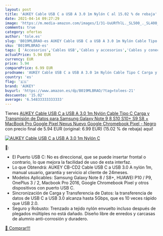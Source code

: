 ```yaml
---
layout: post
title: 'AUKEY Cable USB C a USB A 3.0 1m Nylón C al 15.02 % de rebaja'
date: 2021-04-14 09:27:29
image: 'https://m.media-amazon.com/images/I/31-UuURfhlL._SL500_._SL400_.jpg'
comments: true
category: ofertas
author: 'tole.es'
slug: 'B019MLBRAO-es AUKEY Cable USB C a USB A 3.0 1m Nylón Cable Tipo C Carga...'
sku: 'B019MLBRAO-es'
tags: [ 'Accesorios','Cables USB','Cables y accesorios','Cables y conectores','Informática','aukey','galaxy','samsung', ]
actualPrice: 5.94 EUR
currency: EUR
price: 5.94
comparePrice: 6.99 EUR
prodname: 'AUKEY Cable USB C a USB A 3.0 1m Nylón Cable Tipo C Carga y Transmisión de Datos para Samsung Galaxy Note 9 8 S10 S10+ S9 S8 +  MacBook Pro  Google Pixel  Nexus  Nuevo Google Chromebook Pixel - Negro'
country: 'es'
flag: '🇪🇸'
brand: 'AUKEY'
buyurl: 'https://www.amazon.es/dp/B019MLBRAO/?tag=tolees-21'
descuento: '15.02'
average: '6.54833333333333'
---
```


Tienes [AUKEY Cable USB C a USB A 3.0 1m Nylón Cable Tipo C Carga y Transmisión de Datos para Samsung Galaxy Note 9 8 S10 S10+ S9 S8 +  MacBook Pro  Google Pixel  Nexus  Nuevo Google Chromebook Pixel - Negro](https://www.amazon.es/dp/B019MLBRAO/?tag=tolees-21) con precio final de  5.94 EUR (original: 6.99 EUR) (15.02 %  de rebaja) aqui!

[![AUKEY Cable USB C a USB A 3.0 1m Nylón C](https://m.media-amazon.com/images/I/31-UuURfhlL._SL500_._SL400_.jpg)](https://www.amazon.es/dp/B019MLBRAO/?tag=tolees-21)

🔎:

- El Puerto USB C: No es direccional, que se puede insertar frontal o contrario, lo que mejora la facilidad de uso de esta interfaz.
- Lo que Obtendrá: AUKEY CB-CD2 Cable USB C a USB 3.0 A nylón 1m, manual usuario, garantía y servicio al cliente de 24meses.
- Modelos Aplicables: Samsung Galaxy Note 8 / S8+, HUAWEI P10 / P9, OnePlus 3 / 2, Macbook Pro 2016, Google Chromebook Pixel y otros dispositivos con puerto USB C.
- Sincronización de Carga y Transferencia de Datos: la transferencia de datos de USB C a USB 3.0 alcanza hasta 5Gbps, que es 10 veces rápido que USB 2.0.
- Seguro y Robusto: Trenzado a tejido nylón envuelto incluso después de plegados múltiples no está dañado. Diseño libre de enredos y carcasas de alumnio anti-corrosión y duradero.

[🛒 Comprar!!!](https://www.amazon.es/dp/B019MLBRAO/?tag=tolees-21)
